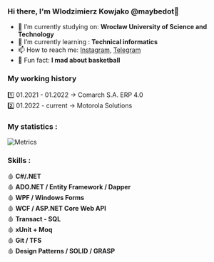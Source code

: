### Hi there, I'm Wlodzimierz Kowjako @maybedot👋
- 🏫 I’m currently studying on: **Wrocław University of Science and Technology**
- 🌱 I’m currently learning : **Technical informatics**
- 📫 How to reach me: [Instagram](https://www.instagram.com/wlodzimierzyk/), [Telegram](https://t.me/maybedot)
- 🏀 Fun fact: **I mad about basketball**

### My working history <br/>
1️⃣ 01.2021 - 01.2022 → Comarch S.A. ERP 4.0  
2️⃣ 01.2022 - current → Motorola Solutions

### My statistics : <br/>

![Metrics](https://metrics.lecoq.io/Kowjako?template=classic&config.timezone=Europe%2FAmsterdam&config.animated=true)


### Skills : <br/>
🩸 **C#/.NET**  
🩸 **ADO.NET / Entity Framework / Dapper**  
🩸 **WPF / Windows Forms**  
🩸 **WCF / ASP.NET Core Web API**  
🩸 **Transact - SQL**  
🩸 **xUnit + Moq**  
🩸 **Git / TFS**  
🩸 **Design Patterns / SOLID / GRASP**  
